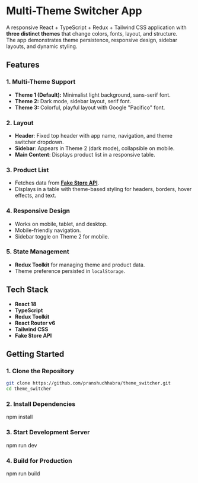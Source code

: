 # Multi-Theme Switcher App

A responsive React + TypeScript + Redux + Tailwind CSS application with **three distinct themes** that change colors, fonts, layout, and structure.  
The app demonstrates theme persistence, responsive design, sidebar layouts, and dynamic styling.

## Features

### **1. Multi-Theme Support**

- **Theme 1 (Default):** Minimalist light background, sans-serif font.
- **Theme 2:** Dark mode, sidebar layout, serif font.
- **Theme 3:** Colorful, playful layout with Google "Pacifico" font.

### **2. Layout**

- **Header**: Fixed top header with app name, navigation, and theme switcher dropdown.
- **Sidebar**: Appears in Theme 2 (dark mode), collapsible on mobile.
- **Main Content**: Displays product list in a responsive table.

### **3. Product List**

- Fetches data from **[Fake Store API](https://fakestoreapi.com/products)**.
- Displays in a table with theme-based styling for headers, borders, hover effects, and text.

### **4. Responsive Design**

- Works on mobile, tablet, and desktop.
- Mobile-friendly navigation.
- Sidebar toggle on Theme 2 for mobile.

### **5. State Management**

- **Redux Toolkit** for managing theme and product data.
- Theme preference persisted in `localStorage`.

## Tech Stack

- **React 18**
- **TypeScript**
- **Redux Toolkit**
- **React Router v6**
- **Tailwind CSS**
- **Fake Store API**

## Getting Started

### **1. Clone the Repository**

```bash
git clone https://github.com/pranshuchhabra/theme_switcher.git
cd theme_switcher
```

### **2. Install Dependencies**

npm install

### **3. Start Development Server**

npm run dev

### **4. Build for Production**

npm run build
